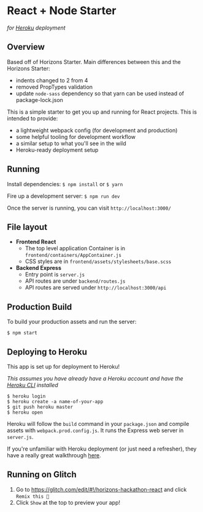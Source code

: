 # React + Node Starter
_for [Heroku](https://www.heroku.com/) deployment_

## Overview

Based off of Horizons Starter. Main differences between this and the Horizons Starter:
- indents changed to 2 from 4
- removed PropTypes validation
- update `node-sass` dependency so that yarn can be used instead of package-lock.json


This is a simple starter to get you up and running for React projects. This is intended to provide:

* a lightweight webpack config (for development and production)
* some helpful tooling for development workflow
* a similar setup to what you'll see in the wild
* Heroku-ready deployment setup

## Running

Install dependencies: `$ npm install` or `$ yarn`

Fire up a development server: `$ npm run dev`

Once the server is running, you can visit `http://localhost:3000/`

## File layout

- **Frontend React**
    - The top level application Container is in `frontend/containers/AppContainer.js`
    - CSS styles are in `frontend/assets/stylesheets/base.scss`
- **Backend Express**
    - Entry point is `server.js`
    - API routes are under `backend/routes.js`
    - API routes are served under `http://localhost:3000/api`

## Production Build

To build your production assets and run the server:

```
$ npm start
```

## Deploying to Heroku

This app is set up for deployment to Heroku!

_This assumes you have already have a Heroku account and have the
[Heroku CLI](https://devcenter.heroku.com/articles/heroku-cli) installed_

```
$ heroku login
$ heroku create -a name-of-your-app
$ git push heroku master
$ heroku open
```

Heroku will follow the `build` command in your `package.json` and compile assets with `webpack.prod.config.js`. It runs the Express web server in `server.js`.

If you're unfamiliar with Heroku deployment (or just need a refresher), they have a really great walkthrough [here](https://devcenter.heroku.com/articles/getting-started-with-nodejs#introduction).

## Running on Glitch

1. Go to https://glitch.com/edit/#!/horizons-hackathon-react and click
  `Remix this 🎤`
1. Click `Show` at the top to preview your app!
